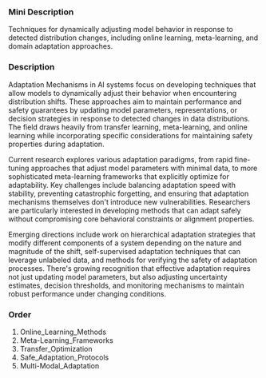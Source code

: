 ### Mini Description

Techniques for dynamically adjusting model behavior in response to detected distribution changes, including online learning, meta-learning, and domain adaptation approaches.

### Description

Adaptation Mechanisms in AI systems focus on developing techniques that allow models to dynamically adjust their behavior when encountering distribution shifts. These approaches aim to maintain performance and safety guarantees by updating model parameters, representations, or decision strategies in response to detected changes in data distributions. The field draws heavily from transfer learning, meta-learning, and online learning while incorporating specific considerations for maintaining safety properties during adaptation.

Current research explores various adaptation paradigms, from rapid fine-tuning approaches that adjust model parameters with minimal data, to more sophisticated meta-learning frameworks that explicitly optimize for adaptability. Key challenges include balancing adaptation speed with stability, preventing catastrophic forgetting, and ensuring that adaptation mechanisms themselves don't introduce new vulnerabilities. Researchers are particularly interested in developing methods that can adapt safely without compromising core behavioral constraints or alignment properties.

Emerging directions include work on hierarchical adaptation strategies that modify different components of a system depending on the nature and magnitude of the shift, self-supervised adaptation techniques that can leverage unlabeled data, and methods for verifying the safety of adaptation processes. There's growing recognition that effective adaptation requires not just updating model parameters, but also adjusting uncertainty estimates, decision thresholds, and monitoring mechanisms to maintain robust performance under changing conditions.

### Order

1. Online_Learning_Methods
2. Meta-Learning_Frameworks
3. Transfer_Optimization
4. Safe_Adaptation_Protocols
5. Multi-Modal_Adaptation
